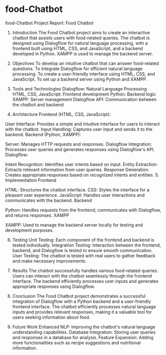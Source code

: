 # food-Chatbot
food-Chatbot
Project Report: Food Chatbot
1. Introduction
The Food Chatbot project aims to create an interactive chatbot that assists users with food-related queries. The chatbot is designed using Dialogflow for natural language processing, with a frontend built using HTML, CSS, and JavaScript, and a backend developed in Python. XAMPP is used to manage the backend server.

2. Objectives
To develop an intuitive chatbot that can answer food-related questions.
To integrate Dialogflow for efficient natural language processing.
To create a user-friendly interface using HTML, CSS, and JavaScript.
To set up a backend server using Python and XAMPP.
3. Tools and Technologies
Dialogflow: Natural Language Processing
HTML, CSS, JavaScript: Frontend development
Python: Backend logic
XAMPP: Server management
Dialogflow API: Communication between the chatbot and backend
4. Architecture
Frontend (HTML, CSS, JavaScript):

User Interface: Provides a simple and intuitive interface for users to interact with the chatbot.
Input Handling: Captures user input and sends it to the backend.
Backend (Python, XAMPP):

Server: Manages HTTP requests and responses.
Dialogflow Integration: Processes user queries and generates responses using Dialogflow's API.
Dialogflow:

Intent Recognition: Identifies user intents based on input.
Entity Extraction: Extracts relevant information from user queries.
Response Generation: Creates appropriate responses based on recognized intents and entities.
5. Implementation
Frontend

HTML: Structures the chatbot interface.
CSS: Styles the interface for a pleasant user experience.
JavaScript: Handles user interactions and communicates with the backend.
Backend

Python: Handles requests from the frontend, communicates with Dialogflow, and returns responses.
XAMPP

XAMPP: Used to manage the backend server locally for testing and development purposes.

6. Testing
Unit Testing: Each component of the frontend and backend is tested individually.
Integration Testing: Interaction between the frontend, backend, and Dialogflow is tested to ensure smooth communication.
User Testing: The chatbot is tested with real users to gather feedback and make necessary improvements.

8. Results
The chatbot successfully handles various food-related queries.
Users can interact with the chatbot seamlessly through the frontend interface.
The backend efficiently processes user inputs and generates appropriate responses using Dialogflow.



10. Conclusion
The Food Chatbot project demonstrates a successful integration of Dialogflow with a Python backend and a user-friendly frontend interface. The chatbot efficiently processes natural language inputs and provides relevant responses, making it a valuable tool for users seeking information about food.

11. Future Work
Enhanced NLP: Improving the chatbot's natural language understanding capabilities.
Database Integration: Storing user queries and responses in a database for analysis.
Feature Expansion: Adding more functionalities such as recipe suggestions and nutritional information.



